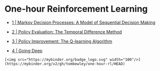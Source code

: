 # One-hour Reinforcement Learning

- [1 | Markov Decision Processes: A Model of Sequential Decision Making](1_markov-decision-processes.ipynb)

- [2 | Policy Evaluation: The Temporal Difference Method](2_policy-evaluation.ipynb)

- [3 | Policy Improvement: The Q-learning Algorithm](3_policy-improvement.ipynb)

- [4 | Going Deep](4_going-deep.ipynb)

```less
[<img src="https://mybinder.org/badge_logo.svg" width="100"/>](https://mybinder.org/v2/gh/tombewley/one-hour-rl/HEAD)
```

